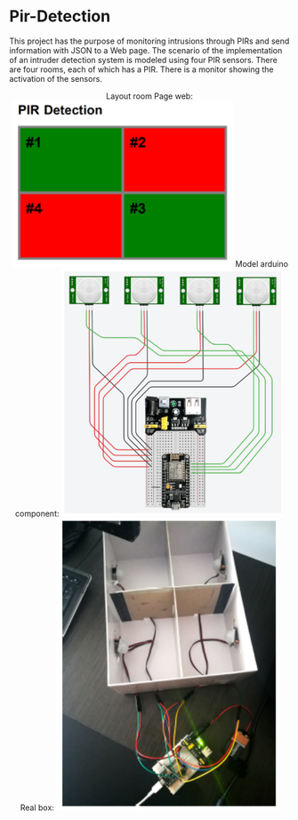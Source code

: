 # Pir-Detection
This project has the purpose of monitoring intrusions through PIRs and send information with JSON to a Web page.
The scenario of the implementation of an intruder detection system is modeled using four PIR sensors. There are four rooms, each of which has a PIR. There is a monitor showing the activation of the sensors.


<div align="center">
    Layout room Page web:
    <img src="/screen/1.png" width="400px"</img> 
    Model arduino component:
    <img src="/screen/2.png" width="400px"</img>  
    Real box:
    <img src="/screen/3.png" width="400px"</img>   
</div>

